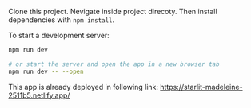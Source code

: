 Clone this project. Nevigate inside project direcoty. Then install dependencies with `npm install`.

To start a development server:

```bash
npm run dev

# or start the server and open the app in a new browser tab
npm run dev -- --open
```
This app is already deployed in following link: 
https://starlit-madeleine-2511b5.netlify.app/ 
